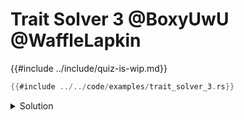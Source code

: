 # Trait Solver 3 @BoxyUwU @WaffleLapkin

{{#include ../include/quiz-is-wip.md}}

```rust
{{#include ../../code/examples/trait_solver_3.rs}}
```

<details>
<summary>Solution</summary>

```
{{#include ../../code/examples/stderr/trait_solver_3.stderr}}
```

Yeah. This actually runs. 

(:

The compiler does not check "Well Formedness" of traits in trait objects, so `dyn Trait<[u8]>` does not produce an error, even though `[u8]` is **not** `Sized`.

This is might be unsound, but no one come up with an example of causing UB in safe code with this.
At the very least, this is unexpected.

</details>
